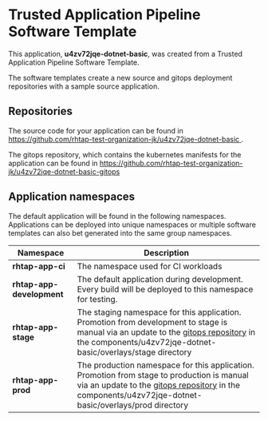 # Trusted Application Pipeline Software Template

This application, **u4zv72jqe-dotnet-basic**, was created from a Trusted Application Pipeline Software Template.

The software templates create a new source and gitops deployment repositories with a sample source application. 

## Repositories

The source code for your application can be found in [https://github.com/rhtap-test-organization-jk/u4zv72jqe-dotnet-basic ](https://github.com/rhtap-test-organization-jk/u4zv72jqe-dotnet-basic ).
 
The gitops repository, which contains the kubernetes manifests for the application can be found in 
[https://github.com/rhtap-test-organization-jk/u4zv72jqe-dotnet-basic-gitops ](https://github.com/rhtap-test-organization-jk/u4zv72jqe-dotnet-basic-gitops ) 

## Application namespaces 

The default application will be found in the following namespaces. Applications can be deployed into unique namespaces or multiple software templates can also bet generated into the same group namespaces.  

|  Namespace   |  Description   |  
| -------- | -------- |
| **rhtap-app-ci** | The namespace used for CI workloads |
| **rhtap-app-development** | The default application during development. Every build will be deployed to this namespace for testing. |
| **rhtap-app-stage** | The staging namespace for this application. Promotion from development to stage is manual via an update to the [gitops repository](https://github.com/rhtap-test-organization-jk/u4zv72jqe-dotnet-basic-gitops ) in the components/u4zv72jqe-dotnet-basic/overlays/stage directory |
| **rhtap-app-prod** | The production namespace for this application. Promotion from stage to production is manual via an update to the [gitops repository](https://github.com/rhtap-test-organization-jk/u4zv72jqe-dotnet-basic-gitops ) in the components/u4zv72jqe-dotnet-basic/overlays/prod directory |